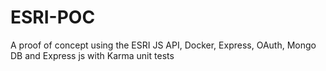 # ESRI-POC
A proof of concept using the ESRI JS API, Docker, Express, OAuth, Mongo DB and Express js with Karma unit tests


